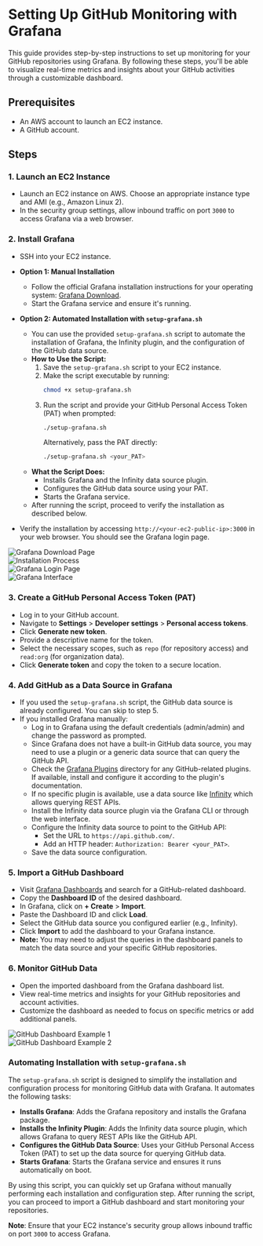# Setting Up GitHub Monitoring with Grafana

This guide provides step-by-step instructions to set up monitoring for your GitHub repositories using Grafana. By following these steps, you'll be able to visualize real-time metrics and insights about your GitHub activities through a customizable dashboard.

## Prerequisites

- An AWS account to launch an EC2 instance.
- A GitHub account.

## Steps

### 1. Launch an EC2 Instance

- Launch an EC2 instance on AWS. Choose an appropriate instance type and AMI (e.g., Amazon Linux 2).
- In the security group settings, allow inbound traffic on port `3000` to access Grafana via a web browser.

### 2. Install Grafana

- SSH into your EC2 instance.
- **Option 1: Manual Installation**
  - Follow the official Grafana installation instructions for your operating system: [Grafana Download](https://grafana.com/grafana/download).
  - Start the Grafana service and ensure it's running.
- **Option 2: Automated Installation with `setup-grafana.sh`**
  - You can use the provided `setup-grafana.sh` script to automate the installation of Grafana, the Infinity plugin, and the configuration of the GitHub data source.
  - **How to Use the Script:**
    1. Save the `setup-grafana.sh` script to your EC2 instance.
    2. Make the script executable by running:
       ```bash
       chmod +x setup-grafana.sh
       ```
    3. Run the script and provide your GitHub Personal Access Token (PAT) when prompted:
       ```bash
       ./setup-grafana.sh
       ```
       Alternatively, pass the PAT directly:
       ```bash
       ./setup-grafana.sh <your_PAT>
       ```
  - **What the Script Does:**
    - Installs Grafana and the Infinity data source plugin.
    - Configures the GitHub data source using your PAT.
    - Starts the Grafana service.
  - After running the script, proceed to verify the installation as described below.

- Verify the installation by accessing `http://<your-ec2-public-ip>:3000` in your web browser. You should see the Grafana login page.

![Grafana Download Page](/Images/image.png)  
![Installation Process](/Images/image-1.png)  
![Grafana Login Page](/Images/image-2.png)  
![Grafana Interface](/Images/image-3.png)

### 3. Create a GitHub Personal Access Token (PAT)

- Log in to your GitHub account.
- Navigate to **Settings** > **Developer settings** > **Personal access tokens**.
- Click **Generate new token**.
- Provide a descriptive name for the token.
- Select the necessary scopes, such as `repo` (for repository access) and `read:org` (for organization data).
- Click **Generate token** and copy the token to a secure location.

### 4. Add GitHub as a Data Source in Grafana

- If you used the `setup-grafana.sh` script, the GitHub data source is already configured. You can skip to step 5.
- If you installed Grafana manually:
  - Log in to Grafana using the default credentials (admin/admin) and change the password as prompted.
  - Since Grafana does not have a built-in GitHub data source, you may need to use a plugin or a generic data source that can query the GitHub API.
  - Check the [Grafana Plugins](https://grafana.com/grafana/plugins/) directory for any GitHub-related plugins. If available, install and configure it according to the plugin's documentation.
  - If no specific plugin is available, use a data source like [Infinity](https://grafana.com/grafana/plugins/yesoreyeram-infinity-datasource/) which allows querying REST APIs.
  - Install the Infinity data source plugin via the Grafana CLI or through the web interface.
  - Configure the Infinity data source to point to the GitHub API:
    - Set the URL to `https://api.github.com/`.
    - Add an HTTP header: `Authorization: Bearer <your_PAT>`.
  - Save the data source configuration.

### 5. Import a GitHub Dashboard

- Visit [Grafana Dashboards](https://grafana.com/grafana/dashboards) and search for a GitHub-related dashboard.
- Copy the **Dashboard ID** of the desired dashboard.
- In Grafana, click on **+ Create** > **Import**.
- Paste the Dashboard ID and click **Load**.
- Select the GitHub data source you configured earlier (e.g., Infinity).
- Click **Import** to add the dashboard to your Grafana instance.
- **Note:** You may need to adjust the queries in the dashboard panels to match the data source and your specific GitHub repositories.

### 6. Monitor GitHub Data

- Open the imported dashboard from the Grafana dashboard list.
- View real-time metrics and insights for your GitHub repositories and account activities.
- Customize the dashboard as needed to focus on specific metrics or add additional panels.

![GitHub Dashboard Example 1](/Images/image-4.png)  
![GitHub Dashboard Example 2](/Images/image-5.png)

### Automating Installation with `setup-grafana.sh`

The `setup-grafana.sh` script is designed to simplify the installation and configuration process for monitoring GitHub data with Grafana. It automates the following tasks:

- **Installs Grafana**: Adds the Grafana repository and installs the Grafana package.
- **Installs the Infinity Plugin**: Adds the Infinity data source plugin, which allows Grafana to query REST APIs like the GitHub API.
- **Configures the GitHub Data Source**: Uses your GitHub Personal Access Token (PAT) to set up the data source for querying GitHub data.
- **Starts Grafana**: Starts the Grafana service and ensures it runs automatically on boot.

By using this script, you can quickly set up Grafana without manually performing each installation and configuration step. After running the script, you can proceed to import a GitHub dashboard and start monitoring your repositories.

**Note**: Ensure that your EC2 instance's security group allows inbound traffic on port `3000` to access Grafana.
